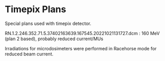 # Timepix Plans

Special plans used with timepix detector.

RN.1.2.246.352.71.5.37402163639.167545.20221021131727.dcm : 160 MeV (plan 2 based), probably reduced current/MUs

Irradiations for microdosimeters were performed in Racehorse mode for reduced beam current.
